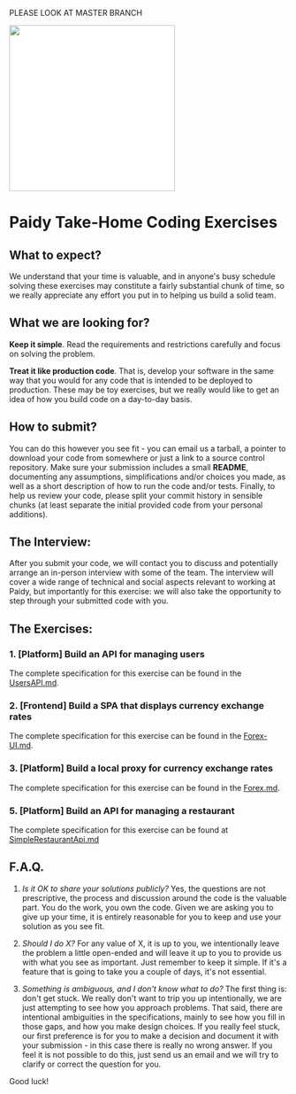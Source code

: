 PLEASE LOOK AT MASTER BRANCH

<img src="/paidy.png?raw=true" width=300 style="background-color:white;">

# Paidy Take-Home Coding Exercises

## What to expect?
We understand that your time is valuable, and in anyone's busy schedule solving these exercises may constitute a fairly substantial chunk of time, so we really appreciate any effort you put in to helping us build a solid team.

## What we are looking for?
**Keep it simple**. Read the requirements and restrictions carefully and focus on solving the problem.

**Treat it like production code**. That is, develop your software in the same way that you would for any code that is intended to be deployed to production. These may be toy exercises, but we really would like to get an idea of how you build code on a day-to-day basis.

## How to submit?
You can do this however you see fit - you can email us a tarball, a pointer to download your code from somewhere or just a link to a source control repository. Make sure your submission includes a small **README**, documenting any assumptions, simplifications and/or choices you made, as well as a short description of how to run the code and/or tests. Finally, to help us review your code, please split your commit history in sensible chunks (at least separate the initial provided code from your personal additions).

## The Interview:
After you submit your code, we will contact you to discuss and potentially arrange an in-person interview with some of the team.
The interview will cover a wide range of technical and social aspects relevant to working at Paidy, but importantly for this exercise: we will also take the opportunity to step through your submitted code with you.

## The Exercises:
### 1. [Platform] Build an API for managing users
The complete specification for this exercise can be found in the [UsersAPI.md](UsersAPI.md).

### 2. [Frontend] Build a SPA that displays currency exchange rates
The complete specification for this exercise can be found in the [Forex-UI.md](Forex-UI.md).

### 3. [Platform] Build a local proxy for currency exchange rates
The complete specification for this exercise can be found in the [Forex.md](Forex.md).

### 5. [Platform] Build an API for managing a restaurant
The complete specification for this exercise can be found at [SimpleRestaurantApi.md](SimpleRestaurantApi.md)

## F.A.Q.
1) _Is it OK to share your solutions publicly?_
Yes, the questions are not prescriptive, the process and discussion around the code is the valuable part. You do the work, you own the code. Given we are asking you to give up your time, it is entirely reasonable for you to keep and use your solution as you see fit.

2) _Should I do X?_
For any value of X, it is up to you, we intentionally leave the problem a little open-ended and will leave it up to you to provide us with what you see as important. Just remember to keep it simple. If it's a feature that is going to take you a couple of days, it's not essential.

3) _Something is ambiguous, and I don't know what to do?_
The first thing is: don't get stuck. We really don't want to trip you up intentionally, we are just attempting to see how you approach problems. That said, there are intentional ambiguities in the specifications, mainly to see how you fill in those gaps, and how you make design choices.
If you really feel stuck, our first preference is for you to make a decision and document it with your submission - in this case there is really no wrong answer. If you feel it is not possible to do this, just send us an email and we will try to clarify or correct the question for you.

Good luck!
